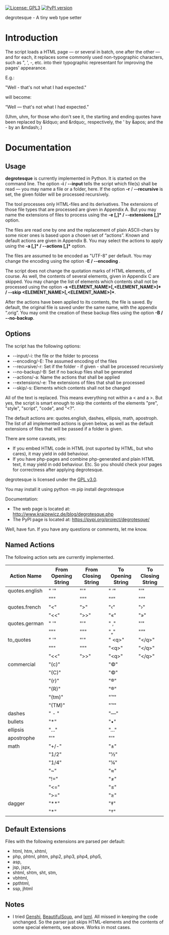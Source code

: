 [![License: GPL3](https://img.shields.io/badge/License-GPL3-yellow.svg)](https://github.com/dkrajzew/degrotesque/blob/master/LICENSE.txt) [![PyPI version](https://badge.fury.io/py/degrotesque.svg)](https://pypi.python.org/pypi/prov2bigchaindb)

degrotesque - A tiny web type setter

Introduction
============

The script loads a HTML page &mdash; or several in batch, one after the other &mdash; and for each, it replaces some commonly used non-typographic characters, such as ", ', -, etc. into their typographic representant for improving the pages&apos; appearance.  

E.g.:

 "Well - that's not what I had expected."

will become:

 &ldquo;Well &mdash; that&apos;s not what I had expected.&rdquo;

(Uhm, uhm, for those who don't see it, the starting and ending quotes have been replaced by &amp;ldquo; and &amp;rdquo;, respectively, the ' by &amp;apos; and the - by an &amp;mdash;.)

Documentation
=============

Usage
-----

__degrotesque__ is currently implemented in Python. It is started on the command line. The option __-i _<PATH>___ / __--input _<PATH>___ tells the script which file(s) shall be read — you may name a file or a folder, here. If the option __-r__ / __--recursive__ is set, the given folder will be processed recursively.

The tool processes only HTML-files and its derivatives. The extensions of those file types that are processed are given in Appendix A. But you may name the extensions of files to process using the __-e <EXTENSION>[,<EXTENSION>]* / --extensions <EXTENSION>[,<EXTENSION>]*__ option.

The files are read one by one and the replacement of plain ASCII-chars by some nicer ones is based upon a chosen set of “actions”. Known and default actions are given in Appendix B. You may select the actions to apply using the __-a <ACTION>[,<ACTION>]* / --actions <ACTION>[,<ACTION>]*__ option.

The files are assumed to be encoded as "UTF-8" per default. You may change the encoding using the option __-E <ENCODING> / --encoding <ENCODING>__.

The script does not change the quotation marks of HTML elements, of course. As well, the contents of several elements, given in Appendix C are skipped. You may change the list of elements which contents shall not be processed using the option __-s <ELEMENT_NAME>[,<ELEMENT_NAME>]* / --skip <ELEMENT_NAME>[,<ELEMENT_NAME>]*__.

After the actions have been applied to its contents, the file is saved. By default, the original file is saved under the same name, with the appendix “.orig”. You may omit the creation of these backup files using the option __-B / --no-backup__.



Options
-------

The script has the following options:
* --input/-i: the file or the folder to process
* --encoding/-E: The assumed encoding of the files
* --recursive/-r: Set if the folder - if given - shall be processed recursively
* --no-backup/-B: Set if no backup files shall be generated
* --actions/-a: Name the actions that shall be applied
* --extensions/-e: The extensions of files that shall be processed
* --skip/-s: Elements which contents shall not be changed

All of the text is replaced. This means everything not within a &lt; and a &gt;. But yes, the script is smart enough to skip the contents of the elements "pre", "style", "script", "code", and "<?".

The default actions are: quotes.english, dashes, ellipsis, math, apostroph. The list of all implemented actions is given below, as well as the default extensions of files that will be passed if a folder is given.

There are some caveats, yes:
* If you embed HTML code in HTML (not suported by HTML, but who cares), it may yield in odd behaviour.
* If you have php-pages and combine php-generated and plain HTML text, it may yield in odd behaviour. Etc. So you should check your pages for correctness after applying degrotesque.

degrotesque is licensed under the [GPL v3.0](LICENSE.txt).

You may install it using
python -m pip install degrotesque

Documentation:
* The web page is located at: http://www.krajzewicz.de/blog/degrotesque.php
* The PyPI page is located at: https://pypi.org/project/degrotesque/


Well, have fun. If you have any questions or comments, let me know.

Named Actions
-------------

The following action sets are currently implemented. 

| Action Name | From Opening String | From Closing String | To Opening String | To Closing String |
| ---- | ---- | ---- | ---- | ---- |
| quotes.english | " '" | "'" | " &lsquo;" | "&rsquo;" |
| | "\"" | "\"" | "&ldquo;" | "&rdquo;" |
| quotes.french | "&lt;" | "&gt;" | "&lsaquo;" | "&rsaquo;" |
| | "&lt;&lt;" | "&gt;&gt;" | "&laquo;" | "&raquo;" |
| quotes.german | " '" | "'" | " &sbquo;" | "&rsquo;" |
| | "\"" | "\"" | "&bdquo;" | "&rdquo;" |
| to_quotes | " '" | "'" | " &lt;q&gt;" | "&lt;/q&gt;" |
| | "\"" | "\"" | "&lt;q&gt;" | "&lt;/q&gt;" |
| | "&lt;&lt;" | "&gt;&gt;" | "&lt;q&gt;" | "&lt;/q&gt;" |
| commercial | "(c)" | | "&copy;" | |
| | "(C)" | | "&copy;" | |
| | "(r)" | | "&reg;" | |
| | "(R)" | | "&reg;" | |
| | "(tm)" | | "&trade;" | |
| | "(TM)" | | "&trade;" | |
| dashes | " - " | | "&mdash;" | |
| bullets | "*" | | "&bull;" | |
| ellipsis | "..." | | "&hellip;" | |
| apostrophe | "'" | | "&apos;" | |
| math | "+/-" | | "&plusmn;" | |
| | "1/2" | | "&frac12;" | |
| | "1/4" | | "&frac14;" | |
| | "~" | | "&asymp;" | |
| | "!=" | | "&ne;" | |
| | "<=" | | "&le;" | |
| | ">=" | | "&ge;" | |
| dagger | "**" | | "&Dagger;" | |
| | "*" | | "&dagger;" | |
 
Default Extensions
------------------

Files with the following extensions are parsed per default:
* html, htm, xhtml,
* php, phtml, phtm, php2, php3, php4, php5,
* asp, 
* jsp, jspx, 
* shtml, shtm, sht, stm,
* vbhtml,
* ppthtml,   
* ssp, jhtml
 
Notes
-----
* I tried [Genshi](https://genshi.edgewall.org/), [BeautifulSoup](https://www.crummy.com/software/BeautifulSoup/), and [lxml](https://lxml.de/). All missed in keeping the code unchanged. So the parser just skips HTML-elements and the contents of some special elements, see above. Works in most cases.



